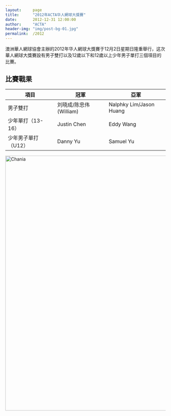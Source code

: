 ```yaml
---
layout:     page
title:      "2012年ACTA华人網球大獎賽"
date:       2012-12-31 12:00:00
author:     "ACTA"
header-img: "img/post-bg-01.jpg"
permalink:  /2012
---
```

<p>澳洲華人網球協會主辦的2012年华人網球大獎賽于12月2日星期日隆重舉行，这次華人網球大獎賽設有男子雙打以及12歲以下和12歲以上少年男子單打三個項目的比賽。</p>
<div class="container">
    <h2>比賽戰果</h2>
    <table class="table">
        <thead>
            <tr>
                <th>項目</th>
                <th>冠軍</th>
                <th>亞軍</th>
            </tr>
        </thead>
        <tbody>
            <tr>
                <td>男子雙打</td>
                <td>刘晓成/陈忠伟(William)</td>
                <td>Nalphky Lim/Jason Huang</td>
            </tr>
            <tr>
                <td>少年單打（13-16）</td>
                <td>Justin Chen</td>
                <td>Eddy Wang</td>
            </tr>
            <tr>
                <td>少年男子單打（U12）</td>
                <td>Danny Yu</td>
                <td>Samuel Yu</td>
            </tr>
        </tbody>
    </table>
    <img class="img-responsive" src="{{ site.baseurl }}/img/2012-photo.jpg" alt="Chania" width="800" />
</div>

